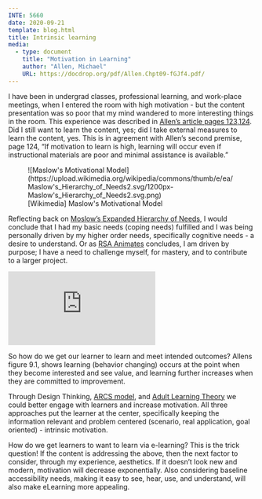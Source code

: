 ```yaml
---
INTE: 5660
date: 2020-09-21
template: blog.html
title: Intrinsic learning
media:
  - type: document
    title: "Motivation in Learning"
    author: "Allen, Michael"
    URL: https://docdrop.org/pdf/Allen.Chpt09-fGJf4.pdf/
---
```


I have been in undergrad classes, professional learning, and work-place meetings, when I entered the room with high motivation - but the content presentation was so poor that my mind wandered to more interesting things in the room. This experience was described in [Allen’s article pages 123,124](https://docdrop.org/pdf/Allen.Chpt09-fGJf4.pdf/). Did I still want to learn the content, yes; did I take external measures to learn the content, yes. This is in agreement with Allen’s second premise, page 124, “If motivation to learn is high, learning will occur even if instructional materials are poor and minimal assistance is available.”

<figure markdown>
  ![Maslow's Motivational Model](https://upload.wikimedia.org/wikipedia/commons/thumb/e/ea/Maslow's_Hierarchy_of_Needs2.svg/1200px-Maslow's_Hierarchy_of_Needs2.svg.png)
  <figcaption markdown>[Wikimedia] Maslow's Motivational Model</figcaption>
</figure>

Reflecting back on [Moslow’s Expanded Hierarchy of Needs](https://www.simplypsychology.org/maslow.html), I would conclude that I had my basic needs (coping needs) fulfilled and I was being personally driven by my higher order needs, specifically cognitive needs - a desire to understand. Or as [RSA Animates](https://youtu.be/u6XAPnuFjJc?t=833) concludes, I am driven by purpose; I have a need to challenge myself, for mastery, and to contribute to a larger project.

<div class="aspect-ratio aspect-ratio--16-9">
  <iframe class="aspect-ratio--content" src="https://www.youtube-nocookie.com/embed/u6XAPnuFjJc?t=833" title="YouTube video player" frameborder="0" allow="accelerometer; autoplay; clipboard-write; encrypted-media; gyroscope; picture-in-picture" allowfullscreen></iframe>
</div>

So how do we get our learner to learn and meet intended outcomes? Allens figure 9.1, shows learning (behavior changing) occurs at the point when they become interested and see value, and learning further increases when they are committed to improvement.

Through Design Thinking, [ARCS model](https://en.wikipedia.org/wiki/File:ARCS_Model_Components_Table.jpg), and [Adult Learning Theory](https://cdn-infographic.pressidium.com/wp-content/uploads/The-Adult-Learning-Theory-Andragogy-Infographic.jpg) we could better engage with learners and increase motivation. All three approaches put the learner at the center, specifically keeping the information relevant and problem centered (scenario, real application, goal oriented) - intrinsic motivation.

How do we get learners to want to learn via e-learning? This is the trick question! If the content is addressing the above, then the next factor to consider, through my experience, aesthetics. If it doesn’t look new and modern, motivation will decrease exponentially. Also considering baseline accessibility needs, making it easy to see, hear, use, and understand, will also make eLearning more appealing.
